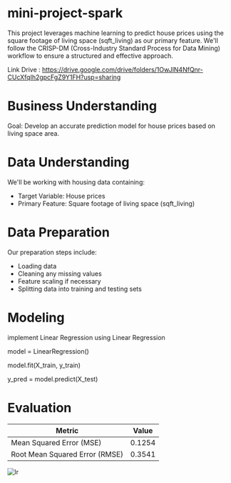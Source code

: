 # mini-project-spark
This project leverages machine learning to predict house prices using the square footage of living space (sqft_living) as our primary feature. We'll follow the CRISP-DM (Cross-Industry Standard Process for Data Mining) workflow to ensure a structured and effective approach.

Link Drive : https://drive.google.com/drive/folders/1OwJlN4NfQnr-CUcXfqIh2gpcFgZ9Y1FH?usp=sharing

# Business Understanding
Goal: Develop an accurate prediction model for house prices based on living space area.

# Data Understanding
We'll be working with housing data containing:

- Target Variable: House prices
- Primary Feature: Square footage of living space (sqft_living)

# Data Preparation
Our preparation steps include:

- Loading data
- Cleaning any missing values
- Feature scaling if necessary
- Splitting data into training and testing sets

# Modeling

implement Linear Regression using Linear Regression

model = LinearRegression()

model.fit(X_train, y_train)

y_pred = model.predict(X_test)

# Evaluation

| Metric | Value |
|--------|-------|
| Mean Squared Error (MSE) | 0.1254 |
| Root Mean Squared Error (RMSE) | 0.3541 |

![lr](https://github.com/user-attachments/assets/d07e214c-cdb2-4259-a914-97ea5b8909e9)

